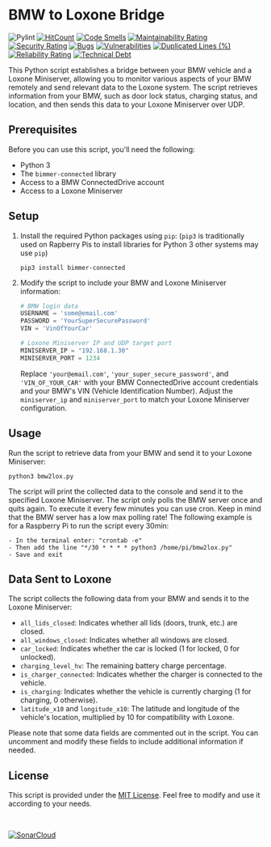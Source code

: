 

# BMW to Loxone Bridge

![Pylint](https://github.com/marcelschreiner/bmw-to-loxone/actions/workflows/pylint.yml/badge.svg)
[![HitCount](https://hits.dwyl.com/marcelschreiner/bmw-to-loxone.svg?style=flat)](http://hits.dwyl.com/marcelschreiner/bmw-to-loxone)
[![Code Smells](https://sonarcloud.io/api/project_badges/measure?project=marcelschreiner_bmw-to-loxone&metric=code_smells)](https://sonarcloud.io/summary/new_code?id=marcelschreiner_bmw-to-loxone)
[![Maintainability Rating](https://sonarcloud.io/api/project_badges/measure?project=marcelschreiner_bmw-to-loxone&metric=sqale_rating)](https://sonarcloud.io/summary/new_code?id=marcelschreiner_bmw-to-loxone)
[![Security Rating](https://sonarcloud.io/api/project_badges/measure?project=marcelschreiner_bmw-to-loxone&metric=security_rating)](https://sonarcloud.io/summary/new_code?id=marcelschreiner_bmw-to-loxone)
[![Bugs](https://sonarcloud.io/api/project_badges/measure?project=marcelschreiner_bmw-to-loxone&metric=bugs)](https://sonarcloud.io/summary/new_code?id=marcelschreiner_bmw-to-loxone)
[![Vulnerabilities](https://sonarcloud.io/api/project_badges/measure?project=marcelschreiner_bmw-to-loxone&metric=vulnerabilities)](https://sonarcloud.io/summary/new_code?id=marcelschreiner_bmw-to-loxone)
[![Duplicated Lines (%)](https://sonarcloud.io/api/project_badges/measure?project=marcelschreiner_bmw-to-loxone&metric=duplicated_lines_density)](https://sonarcloud.io/summary/new_code?id=marcelschreiner_bmw-to-loxone)
[![Reliability Rating](https://sonarcloud.io/api/project_badges/measure?project=marcelschreiner_bmw-to-loxone&metric=reliability_rating)](https://sonarcloud.io/summary/new_code?id=marcelschreiner_bmw-to-loxone)
[![Technical Debt](https://sonarcloud.io/api/project_badges/measure?project=marcelschreiner_bmw-to-loxone&metric=sqale_index)](https://sonarcloud.io/summary/new_code?id=marcelschreiner_bmw-to-loxone)

This Python script establishes a bridge between your BMW vehicle and a Loxone Miniserver, allowing you to monitor various aspects of your BMW remotely and send relevant data to the Loxone system. The script retrieves information from your BMW, such as door lock status, charging status, and location, and then sends this data to your Loxone Miniserver over UDP.

## Prerequisites

Before you can use this script, you'll need the following:

- Python 3
- The `bimmer-connected` library
- Access to a BMW ConnectedDrive account
- Access to a Loxone Miniserver

## Setup

1. Install the required Python packages using `pip`:
  (`pip3` is traditionally used on Rapberry Pis to install libraries for Python 3 other systems may use `pip`)

   ```shell
   pip3 install bimmer-connected
   ```

3. Modify the script to include your BMW and Loxone Miniserver information:

   ```python
   # BMW login data
   USERNAME = 'some@email.com'
   PASSWORD = 'YourSuperSecurePassword'
   VIN = 'VinOfYourCar'
   
   # Loxone Miniserver IP and UDP target port
   MINISERVER_IP = "192.168.1.30"
   MINISERVER_PORT = 1234
   ```

   Replace `'your@email.com'`, `'your_super_secure_password'`, and `'VIN_OF_YOUR_CAR'` with your BMW ConnectedDrive account credentials and your BMW's VIN (Vehicle Identification Number). Adjust the `miniserver_ip` and `miniserver_port` to match your Loxone Miniserver configuration.

## Usage

Run the script to retrieve data from your BMW and send it to your Loxone Miniserver:

```shell
python3 bmw2lox.py
```

The script will print the collected data to the console and send it to the specified Loxone Miniserver. The script only polls the BMW server once and quits again. To execute it every few minutes you can use cron. Keep in mind that the BMW server has a low max polling rate! The following example is for a Raspberry Pi to run the script every 30min:

```shell
- In the terminal enter: "crontab -e"
- Then add the line "*/30 * * * * python3 /home/pi/bmw2lox.py"
- Save and exit
```

## Data Sent to Loxone

The script collects the following data from your BMW and sends it to the Loxone Miniserver:

- `all_lids_closed`: Indicates whether all lids (doors, trunk, etc.) are closed.
- `all_windows_closed`: Indicates whether all windows are closed.
- `car_locked`: Indicates whether the car is locked (1 for locked, 0 for unlocked).
- `charging_level_hv`: The remaining battery charge percentage.
- `is_charger_connected`: Indicates whether the charger is connected to the vehicle.
- `is_charging`: Indicates whether the vehicle is currently charging (1 for charging, 0 otherwise).
- `latitude_x10` and `longitude_x10`: The latitude and longitude of the vehicle's location, multiplied by 10 for compatibility with Loxone.

Please note that some data fields are commented out in the script. You can uncomment and modify these fields to include additional information if needed.

## License

This script is provided under the [MIT License](LICENSE.md). Feel free to modify and use it according to your needs.

<br />

[![SonarCloud](https://sonarcloud.io/images/project_badges/sonarcloud-black.svg)](https://sonarcloud.io/summary/new_code?id=marcelschreiner_bmw-to-loxone)
